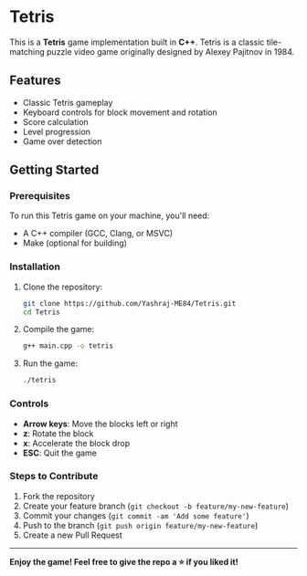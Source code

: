 # Tetris

This is a **Tetris** game implementation built in **C++**. Tetris is a classic tile-matching puzzle video game originally designed by Alexey Pajitnov in 1984.

## Features
- Classic Tetris gameplay
- Keyboard controls for block movement and rotation
- Score calculation
- Level progression
- Game over detection

## Getting Started

### Prerequisites

To run this Tetris game on your machine, you'll need:
- A C++ compiler (GCC, Clang, or MSVC)
- Make (optional for building)

### Installation

1. Clone the repository:
    ```bash
    git clone https://github.com/Yashraj-ME84/Tetris.git
    cd Tetris
    ```

2. Compile the game:
    ```bash
    g++ main.cpp -o tetris
    ```

3. Run the game:
    ```bash
    ./tetris
    ```

### Controls
- **Arrow keys**: Move the blocks left or right
- **z**: Rotate the block
- **x**: Accelerate the block drop
- **ESC**: Quit the game

### Steps to Contribute

1. Fork the repository
2. Create your feature branch (`git checkout -b feature/my-new-feature`)
3. Commit your changes (`git commit -am 'Add some feature'`)
4. Push to the branch (`git push origin feature/my-new-feature`)
5. Create a new Pull Request

---

**Enjoy the game! Feel free to give the repo a ⭐ if you liked it!**
